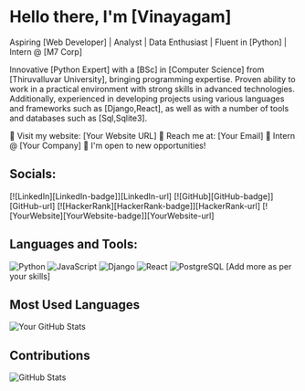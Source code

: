 # Hello there, I'm [Vinayagam]

Aspiring [Web Developer] | Analyst | Data Enthusiast | Fluent in [Python] | Intern @ [M7 Corp]

Innovative [Python Expert] with a [BSc] in [Computer Science] from [Thiruvalluvar University], bringing programming expertise. Proven ability to work in a practical environment with strong skills in advanced technologies. Additionally, experienced in developing projects using various languages and frameworks such as [Django,React], as well as with a number of tools and databases such as [Sql,Sqlite3].

🔗 Visit my website: [Your Website URL]
📧 Reach me at: [Your Email]
🏢 Intern @ [Your Company]
🌟 I'm open to new opportunities!

## Socials:
[![LinkedIn][LinkedIn-badge]][LinkedIn-url]
[![GitHub][GitHub-badge]][GitHub-url]
[![HackerRank][HackerRank-badge]][HackerRank-url]
[![YourWebsite][YourWebsite-badge]][YourWebsite-url]

## Languages and Tools:
![Python](https://img.shields.io/badge/-Python-black?style=flat-square&logo=python)
![JavaScript](https://img.shields.io/badge/-JavaScript-black?style=flat-square&logo=javascript)
![Django](https://img.shields.io/badge/-Django-black?style=flat-square&logo=django)
![React](https://img.shields.io/badge/-React-black?style=flat-square&logo=react)
![PostgreSQL](https://img.shields.io/badge/-PostgreSQL-black?style=flat-square&logo=postgresql)
[Add more as per your skills]

## Most Used Languages
![Your GitHub Stats](https://github-readme-stats.vercel.app/api/top-langs/?username=yourgithubusername&layout=compact)

## Contributions
![GitHub Stats](https://github-readme-stats.vercel.app/api?username=yourgithubusername&show_icons=true)

